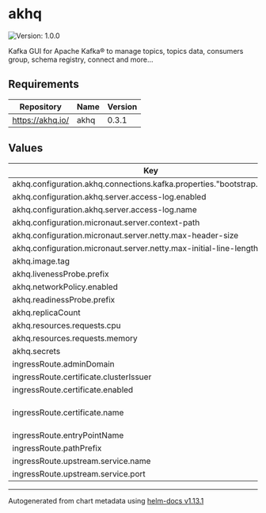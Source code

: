 # akhq

![Version: 1.0.0](https://img.shields.io/badge/Version-1.0.0-informational?style=flat-square)

Kafka GUI for Apache Kafka® to manage topics, topics data, consumers group, schema registry, connect and more...

## Requirements

| Repository | Name | Version |
|------------|------|---------|
| https://akhq.io/ | akhq | 0.3.1 |

## Values

| Key | Type | Default | Description |
|-----|------|---------|-------------|
| akhq.configuration.akhq.connections.kafka.properties."bootstrap.servers" | string | `"kafka:9092"` |  |
| akhq.configuration.akhq.server.access-log.enabled | bool | `true` |  |
| akhq.configuration.akhq.server.access-log.name | string | `"org.akhq.log.access"` |  |
| akhq.configuration.micronaut.server.context-path | string | `"/akhq"` |  |
| akhq.configuration.micronaut.server.netty.max-header-size | int | `32768` |  |
| akhq.configuration.micronaut.server.netty.max-initial-line-length | int | `16384` |  |
| akhq.image.tag | string | `"0.21.0"` |  |
| akhq.livenessProbe.prefix | string | `"/akhq"` |  |
| akhq.networkPolicy.enabled | bool | `false` |  |
| akhq.readinessProbe.prefix | string | `"/akhq"` |  |
| akhq.replicaCount | int | `1` |  |
| akhq.resources.requests.cpu | string | `"1m"` |  |
| akhq.resources.requests.memory | string | `"400Mi"` |  |
| akhq.secrets | string | `""` |  |
| ingressRoute.adminDomain | string | `"admin.my-domain.com"` |  |
| ingressRoute.certificate.clusterIssuer | string | `"letsencrypt"` |  |
| ingressRoute.certificate.enabled | bool | `false` |  |
| ingressRoute.certificate.name | string | `nil` | Defaults to .Release.Name -cert |
| ingressRoute.entryPointName | string | `"after-proxy"` |  |
| ingressRoute.pathPrefix | string | `"/akhq"` |  |
| ingressRoute.upstream.service.name | string | `"akhq"` |  |
| ingressRoute.upstream.service.port | int | `80` |  |

----------------------------------------------
Autogenerated from chart metadata using [helm-docs v1.13.1](https://github.com/norwoodj/helm-docs/releases/v1.13.1)
